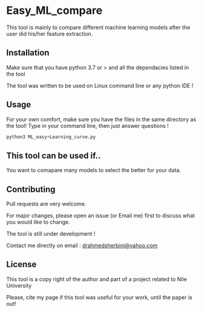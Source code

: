 # Easy_ML_compare


This tool is mainly to compare different machine learning models after the user did his/her feature extraction.

## Installation

Make sure that you have python 3.7 or > and all the dependacies listed in the tool

The tool was written to be used on Linux command line or any python IDE !

## Usage
For your own comfort, make sure you have the files in the same directory as the tool!
Type in your command line, then just answer questions !


```python
python3 ML_easy+Learning_curve.py

```

## This tool can be used if..
You want to comapare many models to select the better for your data.

## Contributing
Pull requests are very welcome. 


For major changes, please open an issue (or Email me) first to discuss what you would like to change.

The tool is still under development !

Contact me directly on email : drahmedsherbini@yahoo.com
## License
This tool is a copy right of the author and  part of a project related to Nile University 

Please, cite my page if this tool was useful for your work, until the paper is out!
